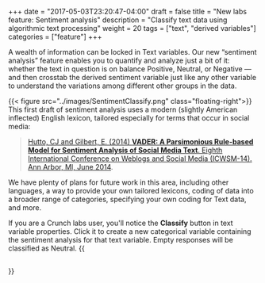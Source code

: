 +++
date = "2017-05-03T23:20:47-04:00"
draft = false
title = "New labs feature: Sentiment analysis"
description = "Classify text data using algorithmic text processing"
weight = 20
tags = ["text", "derived variables"]
categories = ["feature"]
+++

A wealth of information can be locked in Text variables. Our new “sentiment analysis” feature enables you to quantify and analyze just a bit of it: whether the text in question is on balance Positive, Neutral, or Negative — and then crosstab the derived sentiment variable just like any other variable to understand the variations among different other groups in the data.

{{< figure src="../images/SentimentClassify.png" class="floating-right">}}
This first draft of sentiment analysis uses a modern (slightly American inflected) English lexicon, tailored especially for terms that occur in social media:  

> [Hutto, CJ and Gilbert, E. (2014) **VADER: A Parsimonious Rule-based Model for Sentiment Analysis of Social Media Text**. Eighth International Conference on Weblogs and Social Media (ICWSM-14). Ann Arbor, MI, June 2014](https://github.com/cjhutto/vaderSentiment).

We have plenty of plans for future work in this area, including other languages, a way to provide your own tailored lexicons, coding of data into a broader range of categories, specifying your own coding for Text data, and more.

If you are a Crunch labs user, you'll notice the **Classify** button in text variable properties. Click it to create a new categorical variable containing the sentiment analysis for that text variable. Empty responses will be classified as Neutral.
{{<h2></h2>}}
